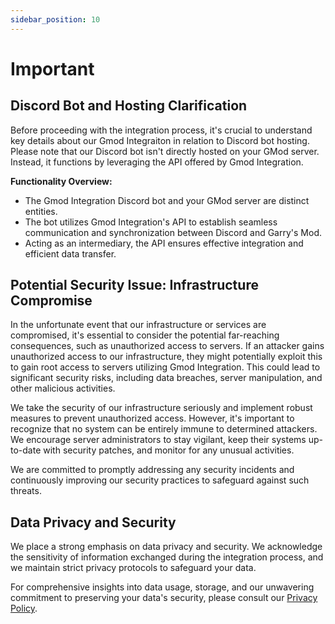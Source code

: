 ```yaml
---
sidebar_position: 10
---
```


# Important

## Discord Bot and Hosting Clarification

Before proceeding with the integration process, it's crucial to understand key details about our Gmod Integraiton in relation to Discord bot hosting. Please note that our Discord bot isn't directly hosted on your GMod server. Instead, it functions by leveraging the API offered by Gmod Integration.

**Functionality Overview:**

- The Gmod Integration Discord bot and your GMod server are distinct entities.
- The bot utilizes Gmod Integration's API to establish seamless communication and synchronization between Discord and Garry's Mod.
- Acting as an intermediary, the API ensures effective integration and efficient data transfer.

## Potential Security Issue: Infrastructure Compromise

In the unfortunate event that our infrastructure or services are compromised, it's essential to consider the potential far-reaching consequences, such as unauthorized access to servers. If an attacker gains unauthorized access to our infrastructure, they might potentially exploit this to gain root access to servers utilizing Gmod Integration. This could lead to significant security risks, including data breaches, server manipulation, and other malicious activities.

We take the security of our infrastructure seriously and implement robust measures to prevent unauthorized access. However, it's important to recognize that no system can be entirely immune to determined attackers. We encourage server administrators to stay vigilant, keep their systems up-to-date with security patches, and monitor for any unusual activities.

We are committed to promptly addressing any security incidents and continuously improving our security practices to safeguard against such threats.

## Data Privacy and Security

We place a strong emphasis on data privacy and security. We acknowledge the sensitivity of information exchanged during the integration process, and we maintain strict privacy protocols to safeguard your data.

For comprehensive insights into data usage, storage, and our unwavering commitment to preserving your data's security, please consult our [Privacy Policy](https://gmod-integration.com/privacy).
